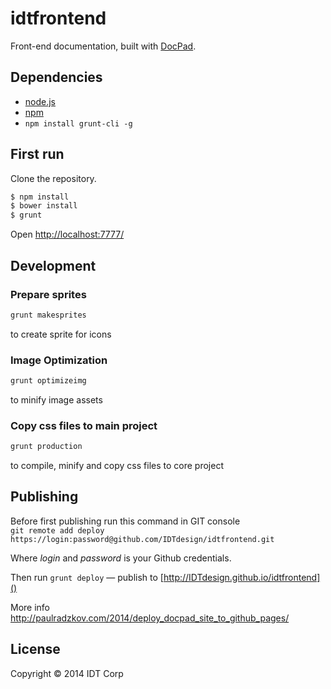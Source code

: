 # idtfrontend

Front-end documentation, built with [DocPad](http://docpad.org).


## Dependencies

* [node.js](http://nodejs.org/)
* [npm](https://npmjs.org)
* `npm install grunt-cli -g`

## First run

Clone the repository.

``` bash
$ npm install
$ bower install
$ grunt
```
Open [http://localhost:7777/]()

## Development

### Prepare sprites

``` bash
grunt makesprites

```
to create sprite for icons

### Image Optimization

``` bash
grunt optimizeimg
```

to minify image assets

### Copy css files to main project

``` bash
grunt production
```
to compile, minify and copy css files to core project

## Publishing

Before first publishing run this command in GIT console  
`git remote add deploy https://login:password@github.com/IDTdesign/idtfrontend.git`

Where *login* and *password* is your Github credentials.

Then run `grunt deploy` — publish to [http://IDTdesign.github.io/idtfrontend]()

More info http://paulradzkov.com/2014/deploy_docpad_site_to_github_pages/

## License

Copyright &copy; 2014 IDT Corp
